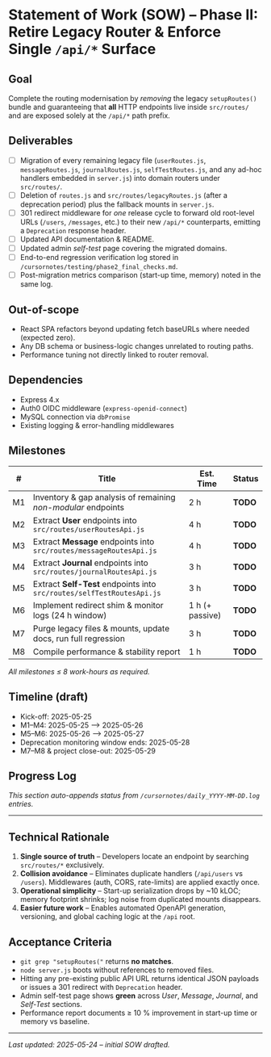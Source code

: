 # Statement of Work (SOW) – Phase II: **Retire Legacy Router & Enforce Single `/api/*` Surface**

## Goal
Complete the routing modernisation by *removing* the legacy `setupRoutes()` bundle and guaranteeing that **all** HTTP endpoints live inside `src/routes/` and are exposed solely at the `/api/*` path prefix.

## Deliverables
- [ ] Migration of every remaining legacy file (`userRoutes.js`, `messageRoutes.js`, `journalRoutes.js`, `selfTestRoutes.js`, and any ad-hoc handlers embedded in `server.js`) into domain routers under `src/routes/`.
- [ ] Deletion of `routes.js` and `src/routes/legacyRoutes.js` (after a deprecation period) plus the fallback mounts in `server.js`.
- [ ] 301 redirect middleware for *one* release cycle to forward old root-level URLs (`/users`, `/messages`, etc.) to their new `/api/*` counterparts, emitting a `Deprecation` response header.
- [ ] Updated API documentation & README.
- [ ] Updated admin *self-test* page covering the migrated domains.
- [ ] End-to-end regression verification log stored in `/cursornotes/testing/phase2_final_checks.md`.
- [ ] Post-migration metrics comparison (start-up time, memory) noted in the same log.

## Out-of-scope
- React SPA refactors beyond updating fetch baseURLs where needed (expected zero).
- Any DB schema or business-logic changes unrelated to routing paths.
- Performance tuning not directly linked to router removal.

## Dependencies
- Express 4.x
- Auth0 OIDC middleware (`express-openid-connect`)
- MySQL connection via `dbPromise`
- Existing logging & error-handling middlewares

## Milestones

| # | Title | Est. Time | Status |
|---|-------|-----------|--------|
| M1 | Inventory & gap analysis of remaining *non-modular* endpoints | 2 h | **TODO** |
| M2 | Extract **User** endpoints into `src/routes/userRoutesApi.js` | 4 h | **TODO** |
| M3 | Extract **Message** endpoints into `src/routes/messageRoutesApi.js` | 4 h | **TODO** |
| M4 | Extract **Journal** endpoints into `src/routes/journalRoutesApi.js` | 3 h | **TODO** |
| M5 | Extract **Self-Test** endpoints into `src/routes/selfTestRoutesApi.js` | 3 h | **TODO** |
| M6 | Implement redirect shim & monitor logs (24 h window) | 1 h (+ passive) | **TODO** |
| M7 | Purge legacy files & mounts, update docs, run full regression | 3 h | **TODO** |
| M8 | Compile performance & stability report | 1 h | **TODO** |

*All milestones ≤ 8 work-hours as required.*

## Timeline (draft)
- Kick-off: 2025-05-25
- M1–M4: 2025-05-25 ⟶ 2025-05-26
- M5–M6: 2025-05-26 ⟶ 2025-05-27
- Deprecation monitoring window ends: 2025-05-28
- M7–M8 & project close-out: 2025-05-29

## Progress Log
*This section auto-appends status from `/cursornotes/daily_YYYY-MM-DD.log` entries.*

---

## Technical Rationale
1. **Single source of truth** – Developers locate an endpoint by searching `src/routes/*` exclusively.
2. **Collision avoidance** – Eliminates duplicate handlers (`/api/users` vs `/users`). Middlewares (auth, CORS, rate-limits) are applied exactly once.
3. **Operational simplicity** – Start-up serialization drops by ~10 kLOC; memory footprint shrinks; log noise from duplicated mounts disappears.
4. **Easier future work** – Enables automated OpenAPI generation, versioning, and global caching logic at the `/api` root.

## Acceptance Criteria
- `git grep "setupRoutes("` returns **no matches**.
- `node server.js` boots without references to removed files.
- Hitting any pre-existing public API URL returns identical JSON payloads or issues a 301 redirect with `Deprecation` header.
- Admin self-test page shows **green** across *User*, *Message*, *Journal*, and *Self-Test* sections.
- Performance report documents ≥ 10 % improvement in start-up time or memory vs baseline.

---

_Last updated: 2025-05-24 – initial SOW drafted._ 